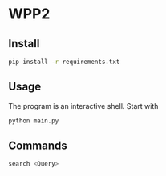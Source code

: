 # WPP2

## Install

```sh
pip install -r requirements.txt
```

## Usage

The program is an interactive shell. Start with

```sh
python main.py
```

## Commands

```sh
search <Query>
```

